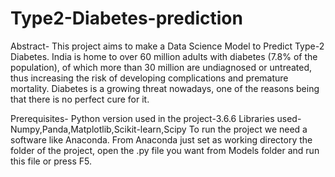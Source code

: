 # Type2-Diabetes-prediction
Abstract-
This project aims to make a Data Science Model to Predict Type-2 Diabetes. 
India is home to over 60 million adults with diabetes (7.8% of the population), of which more than 30 million are undiagnosed or untreated, thus increasing the risk of developing complications and premature mortality. Diabetes is a growing threat nowadays, one of the reasons being that there is no perfect cure for it. 

Prerequisites-
Python version used in the project-3.6.6
Libraries used-Numpy,Panda,Matplotlib,Scikit-learn,Scipy
To run the project we need a software like Anaconda. From Anaconda just set as working directory the folder of the project, open the .py file you want from Models folder and run this file or press F5.
